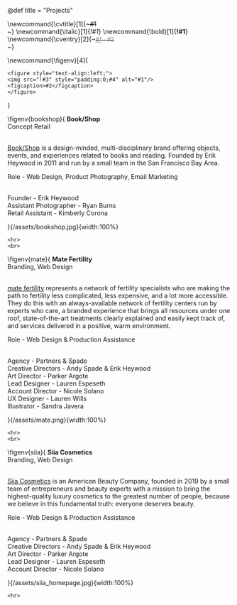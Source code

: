 @def title = "Projects"

<!-- \newcommand{\title}[2]{~~~<span style="color:#1; font-weight: 800">#2</span><br>~~~} -->
\newcommand{\cvtitle}[1]{~~~<span>#1</span><br>~~~}
\newcommand{\italic}[1]{_*!#1*_}
\newcommand{\bold}[1]{__!#1__}
\newcommand{\cventry}[2]{~~~<span style="color:grey; font-size:90%"><u>#1</u> - #2</span><br>~~~}

\newcommand{\figenv}[4]{
~~~
<figure style="text-align:left;">
<img src="!#3" style="padding:0;#4" alt="#1"/>
<figcaption>#2</figcaption>
</figure>
~~~
}

<!-- \toc -->

<!-- 1. [CV](#cv) -->

\figenv{bookshop}{
<b>Book/Shop<br>
</b>
Concept Retail<br><br>

<p>
<a href="https://www.shopbookshop.com">Book/Shop</a> is a design-minded, multi-disciplinary brand offering objects, events, and experiences related to books and reading. Founded by Erik Heywood in 2011 and run by a small team in the San Francisco Bay Area.<br>
</p>


Role - Web Design, Product Photography, Email Marketing<br><br>
<p>
Founder - Erik Heywood<br>
Assistant Photographer - Ryan Burns<br>
Retail Assistant - Kimberly Corona
</p>
}{/assets/bookshop.jpg}{width:100%}

~~~
<hr>
<br>
~~~

\figenv{mate}{
<b>Mate Fertility<br>
</b>
Branding, Web Design
<br><br>

<p>
<a href="https://matefertility.com">mate fertility</a> represents a network of fertility specialists who are making the path to fertility less complicated, less expensive, and a lot more accessible. They do this with an always-available network of fertility centers run by experts who care, a branded experience that brings all resources under one roof, state-of-the-art treatments clearly explained and easily kept track of, and services delivered in a positive, warm environment. ​​​​<br>
</p>

Role - Web Design & Production Assistance<br><br>

<p>
Agency - Partners & Spade<br>
Creative Directors - Andy Spade & Erik Heywood<br>
Art Director - Parker Argote<br>
Lead Designer - Lauren Espeseth<br>
Account Director - Nicole Solano<br>
UX Designer - Lauren Wills<br>
Illustrator - Sandra Javera<br>
</p>
}{/assets/mate.png}{width:100%}

~~~
<hr>
<br>
~~~

\figenv{siia}{
<b>Siia Cosmetics<br>
</b>
Branding, Web Design
<br><br>

<p>
<a href="https://siiacosmetics.com">Siia Cosmetics</a> is an American Beauty Company, founded in 2019 by a small team of entrepreneurs and beauty experts with a mission to bring the highest-quality luxury cosmetics to the greatest number of people, because we believe in this fundamental truth: everyone deserves beauty.​​​​<br>
</p>


Role - Web Design & Production Assistance<br><br>
<p>
Agency - Partners & Spade<br>
Creative Directors - Andy Spade & Erik Heywood<br>
Art Director - Parker Argote<br>
Lead Designer - Lauren Espeseth<br>
Account Director - Nicole Solano<br>
</p>
}{/assets/siia_homepage.jpg}{width:100%}

~~~
<hr>
~~~